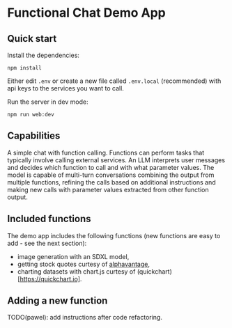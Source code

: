# Functional Chat Demo App

## Quick start

Install the dependencies:
```
npm install
```

Either edit `.env` or create a new file called `.env.local` (recommended) with api keys to the services you want to call.

Run the server in dev mode:
```
npm run web:dev
```

## Capabilities

A simple chat with function calling. Functions can perform tasks that typically involve calling external services. An LLM interprets user messages and decides which function to call and with what parameter values. The model is capable of multi-turn conversations combining the output from multiple functions, refining the calls based on additional instructions and making new calls with parameter values extracted from other function output.

## Included functions

The demo app includes the following functions (new functions are easy to add - see the next section):
- image generation with an SDXL model,
- getting stock quotes curtesy of [alphavantage](https://www.alphavantage.co/),
- charting datasets with chart.js curtesy of (quickchart)[https://quickchart.io].

## Adding a new function

TODO(pawel): add instructions after code refactoring.